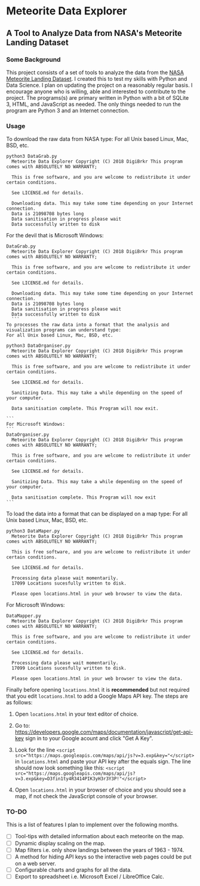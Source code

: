 # Meteorite Data Explorer
## A Tool to Analyze Data from NASA's Meteorite Landing Dataset

### Some Background
This project consists of a set of tools to analyze the data from the [NASA Meteorite Landing Dataset](https://data.nasa.gov/Space-Science/Meteorite-Landings/gh4g-9sfh]). I created this to test my skills with Python and Data Science. I plan on updating the project on a reasonably regular basis. I encourage anyone who is willing, able and interested to contribute to the project. The programs(s) are primary written in Python with a bit of SQLite 3, HTML, and JavaScript as needed. The only things needed to run the program are Python 3 and an Internet connection.  
### Usage
To download the raw data from NASA type:
  For all Unix based Linux, Mac, BSD, etc.

  ```
  python3 DataGrab.py
    Meteorite Data Explorer Copyright (C) 2018 DigiBrkr This program comes with ABSOLUTELY NO WARRANTY;

    This is free software, and you are welcome to redistribute it under certain conditions.

    See LICENSE.md for details.

    Downloading data. This may take some time depending on your Internet connection.
    Data is 21098708 bytes long
    Data sanitisation in progress please wait
    Data successfully written to disk
  ```
  For the devil that is Microsoft Windows:
  ```
  DataGrab.py
    Meteorite Data Explorer Copyright (C) 2018 DigiBrkr This program comes with ABSOLUTELY NO WARRANTY;

    This is free software, and you are welcome to redistribute it under certain conditions.

    See LICENSE.md for details.

    Downloading data. This may take some time depending on your Internet connection.
    Data is 21098708 bytes long
    Data sanitisation in progress please wait
    Data successfully written to disk
    ```
To processes the raw data into a format that the analysis and visualization programs can understand type:
  For all Unix based Linux, Mac, BSD, etc.

  ```
    python3 DataOrganiser.py
      Meteorite Data Explorer Copyright (C) 2018 DigiBrkr This program comes with ABSOLUTELY NO WARRANTY;

      This is free software, and you are welcome to redistribute it under certain conditions.

      See LICENSE.md for details.

      Sanitizing Data. This may take a while depending on the speed of your computer.

      Data sanitisation complete. This Program will now exit.

    ```
    For Microsoft Windows:
    ```
    DataOrganiser.py
      Meteorite Data Explorer Copyright (C) 2018 DigiBrkr This program comes with ABSOLUTELY NO WARRANTY;

      This is free software, and you are welcome to redistribute it under certain conditions.

      See LICENSE.md for details.

      Sanitizing Data. This may take a while depending on the speed of your computer.

      Data sanitisation complete. This Program will now exit
    ```
To load the data into a format that can be displayed on a map type:
  For all Unix based Linux, Mac, BSD, etc.
  ```
  python3 DataMaper.py
    Meteorite Data Explorer Copyright (C) 2018 DigiBrkr This program comes with ABSOLUTELY NO WARRANTY;

    This is free software, and you are welcome to redistribute it under certain conditions.

    See LICENSE.md for details.

    Processing data please wait momentarily.
    17099 Locations sucesfully written to disk.

    Please open locations.html in your web browser to view the data.
  ```
  For Microsoft Windows:

  ```
  DataMapper.py
    Meteorite Data Explorer Copyright (C) 2018 DigiBrkr This program comes with ABSOLUTELY NO WARRANTY;

    This is free software, and you are welcome to redistribute it under certain conditions.

    See LICENSE.md for details.

    Processing data please wait momentarily.
    17099 Locations sucesfully written to disk.

    Please open locations.html in your web browser to view the data.
  ```

Finally before opening `locations.html` it is **recommended** but not required that you edit `locations.html` to add a Google Maps API key. The steps are as follows:

1. Open `locations.html` in your text editor of choice.

2. Go to: https://developers.google.com/maps/documentation/javascript/get-api-key sign in to your Google acount and click "Get A Key".

3. Look for the line `<script src="https://maps.googleapis.com/maps/api/js?v=3.exp&key="</script>` in `locations.html` and paste your API
   key after the equals sign. The line should now look something like this:
    `<script src="https://maps.googleapis.com/maps/api/js?v=3.exp&key=D3fin1ty4R3414PIK3yH3r3Y3P!"</script>`

4. Open `locations.html` in your browser of choice and you should see a map, if not check the JavaScript console of your browser.

### TO-DO

This is a list of features I plan to implement over the following months.

- [ ] Tool-tips with detailed information about each meteorite on the map.
- [ ] Dynamic display scaling on the map.  
- [ ] Map filters i.e. only show landings between the years of 1963 - 1974.
- [ ] A method for hiding API keys so the interactive web pages could be put on a web server.
- [ ] Configurable charts and graphs for all the data.
- [ ] Export to spreadsheet i.e. Microsoft Excel / LibreOffice Calc.  
